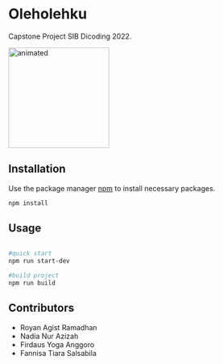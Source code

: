 # Oleholehku

Capstone Project SIB Dicoding 2022.

<img src="https://github.com/royanagist/oleholehku/blob/master/src/public/icons/favicon.png?raw=true" alt="animated" width="200"/>

## Installation

Use the package manager [npm](https://www.npmjs.com/) to install necessary packages.

```bash
npm install
```

## Usage

```bash

#quick start
npm run start-dev

#build project
npm run build
```

## Contributors
* Royan Agist Ramadhan
* Nadia Nur Azizah
* Firdaus Yoga Anggoro
* Fannisa Tiara Salsabila
